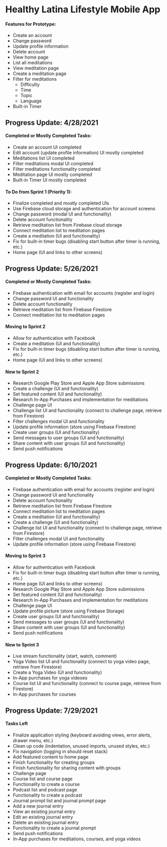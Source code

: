 # Healthy Latina Lifestyle Mobile App

#### Features for Prototype:
* Create an account
* Change password
* Update profile information
* Delete account
* View home page
* List all meditations
* View meditation page
* Create a meditation page
* Filter for meditations
  * Difficulty
  * Time
  * Topic
  * Language
* Built-in Timer

## Progress Update: 4/28/2021
#### Completed or Mostly Completed Tasks:
* Create an account UI completed
* Edit account (update profile information) UI mostly completed
* Meditations list UI completed
* Filter meditations modal UI completed
* Filter meditations functionality completed
* Meditation page UI mostly completed
* Built-in Timer UI mostly completed
#### To Do from Sprint 1 (Priority 1):
* Finalize completed and mostly completed UIs
* Use Firebase cloud storage and authentication for account screens
* Change password (modal UI and functionality)
* Delete account functionality
* Retrieve meditation list from Firebase cloud storage
* Connect meditation list to meditation pages
* Create a meditation (UI and functionality)
* Fix for built-in timer bugs (disabling start button after timer is running, etc.)
* Home page (UI and links to other screens)

## Progress Update: 5/26/2021
#### Completed or Mostly Completed Tasks:
* Firebase authentication with email for accounts (register and login)
* Change password UI and functionality
* Delete account functionality
* Retrieve meditation list from Firebase Firestore
* Connect meditation list to meditation pages
#### Moving to Sprint 2
* Allow for authentication with Facebook
* Create a meditation (UI and functionality)
* Fix for built-in timer bugs (disabling start button after timer is running, etc.)
* Home page (UI and links to other screens)
#### New to Sprint 2
* Research Google Play Store and Apple App Store submissions
* Create a challenge (UI and functionality)
* Set featured content (UI and functionality)
* Research In-App Purchases and implementation for meditations
* Challenge page UI
* Challenge list UI and functionality (connect to challenge page, retrieve from Firestore)
* Filter challenges modal UI and functionality
* Update profile information (store using Firebase Firestore)
* Create user groups (UI and functionality)
* Send messages to user groups (UI and functionality)
* Share content with user groups (UI and functionality)
* Send push notifications

## Progress Update: 6/10/2021
#### Completed or Mostly Completed Tasks:
* Firebase authentication with email for accounts (register and login)
* Change password UI and functionality
* Delete account functionality
* Retrieve meditation list from Firebase Firestore
* Connect meditation list to meditation pages
* Create a meditation (UI and functionality)
* Create a challenge (UI and functionality)
* Challenge list UI and functionality (connect to challenge page, retrieve from Firestore)
* Filter challenges modal UI and functionality
* Update profile information (store using Firebase Firestore)
#### Moving to Sprint 3
* Allow for authentication with Facebook
* Fix for built-in timer bugs (disabling start button after timer is running, etc.)
* Home page (UI and links to other screens)
* Research Google Play Store and Apple App Store submissions
* Set featured content (UI and functionality)
* Research In-App Purchases and implementation for meditations
* Challenge page UI
* Update profile picture (store using Firebase Storage)
* Create user groups (UI and functionality)
* Send messages to user groups (UI and functionality)
* Share content with user groups (UI and functionality)
* Send push notifications
#### New to Sprint 3
* Live stream functionality (start, watch, comment)
* Yoga Video list UI and functionality (connect to yoga video page, retrieve from Firestore)
* Create a Yoga Video (UI and functionality)
* In-App purchases for yoga videoes
* Course list UI and functionality (connect to course page, retrieve from Firestore)
* In-App purchases for courses

## Progress Update: 7/29/2021
#### Tasks Left
* Finalize application styling (keyboard avoiding views, error alerts, drawer menu, etc.)
* Clean up code (indentation, unused imports, unused styles, etc.)
* Fix navigation (logging in should reset stack)
* Add featured content to home page
* Finish functionality for creating groups
* Finish functionality for sharing content with groups
* Challenge page
* Course list and course page
* Functionality to create a course
* Podcast list and podcast page
* Functionality to create a podcast
* Journal prompt list and journal prompt page
* Add a new journal entry
* View an existing journal entry
* Edit an existing journal entry
* Delete an existing journal entry
* Functionality to create a journal prompt
* Send push notifications
* In-App purchases for meditations, courses, and yoga videos
